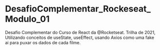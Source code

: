 # DesafioComplementar_Rockeseat_Modulo_01
Desafio Complementar do Curso de React da @Rocketseat. Trilha de 2021, Utilizando conceitos de useState, useEffect, usando Axios como uma fake ai para puxar os dados de cada filme.
